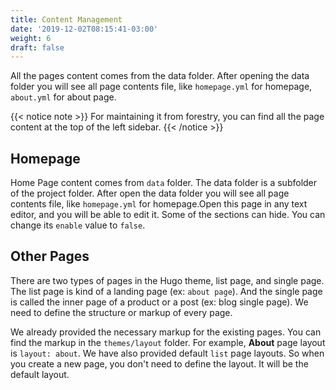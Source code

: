 ```yaml
---
title: Content Management
date: '2019-12-02T08:15:41-03:00'
weight: 6
draft: false
---
```




All the pages content comes from the data folder. After opening the data folder you will see all page contents file, like `homepage.yml` for homepage, `about.yml` for about page.


{{< notice note >}}
For maintaining it from forestry, you can find all the page content at the top of the left sidebar.
{{< /notice >}}

## Homepage

Home Page content comes from `data` folder. The data folder is a subfolder of the project folder. After open the data folder you will see all page contents file, like `homepage.yml` for homepage.Open this page in any text editor, and you will be able to edit it. Some of the sections can hide. You can change its `enable` value to `false`.


## Other Pages
There are two types of pages in the Hugo theme, list page, and single page. The list page is kind of a landing page (ex: `about page`). And the single page is called the inner page of a product or a post (ex: blog single page). We need to define the structure or markup of every page.

We already provided the necessary markup for the existing pages. You can find the markup in the `themes/layout` folder. For example, **About** page layout is `layout: about`. We have also provided default `list`  page layouts. So when you create a new page, you don't need to define the layout. It will be the default layout.